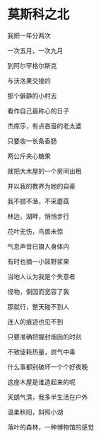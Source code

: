    

# 莫斯科之北

我把一年分两次

一次五月，一次九月

到阿尔罕格尔斯克

与沃洛果交接的

那个僻静的小村去

看作自己最称心的日子

杰库莎，有点吝啬的老太婆

只要收一长条香肠

两公斤夹心糖果

就把大木屋的一个房间出租

并以我的教养为她的自豪

我不猎不渔，不采蘑菇

林边，湖畔，悄悄步行

花叶无伤，鸟兽未惊

气息声音已摄入身体内

有时也摘一小篮野浆果

当地人认为我是个失意者

怪物，倒因而宽容了我

那就行，整天碰不到人

连人的痕迹也见不到

只要准确把握封烟囱的时刻

不致徒耗热量，炭气中毒

什么事都别破坏一个个好夜晚

这座木屋是谁造起来的呢

天朗气清，我多半生活在户外

温柔秋阳，斜照小湖

落叶的森林，一种博物馆的感觉